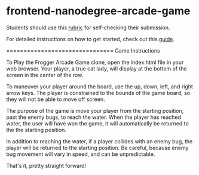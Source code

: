 frontend-nanodegree-arcade-game
===============================

Students should use this [rubric](https://www.udacity.com/course/viewer/#!/c-nd001/l-2696458597/m-2687128535) for self-checking their submission.

For detailed instructions on how to get started, check out this [guide](https://docs.google.com/document/d/1v01aScPjSWCCWQLIpFqvg3-vXLH2e8_SZQKC8jNO0Dc/pub?embedded=true).

===============================
Game Instructions

To Play the Frogger Arcade Game clone, open the index.html file in your web browser.  Your player, a true cat lady, will display at the bottom of the screen in the center of the row.

To maneuver your player around the board, use the up, down, left, and right arrow keys.  The player is constrained to the bounds of the game board, so they will not be able to move off screen.

The purpose of the game is move your player from the starting position, past the enemy bugs, to reach the water.  When the player has reached water, the user will have won the game,  it will automatically be returned to the the starting position.

In addition to reaching the water, if a player collides with an enemy bug, the player will be returned to the starting position.  Be careful, because enemy bug movement will vary in speed, and can be unpredictable.

That's it, pretty straight forward!
